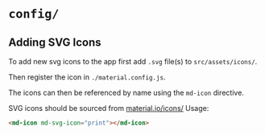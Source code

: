 # `config/`

## Adding SVG Icons

To add new svg icons to the app first add `.svg` file(s) to
`src/assets/icons/`.

Then register the icon in `./material.config.js`.

The icons can then be referenced by name using the `md-icon` directive.

SVG icons should be sourced from [material.io/icons/](https://material.io/icons/)
Usage:

```html
<md-icon md-svg-icon="print"></md-icon>
```
